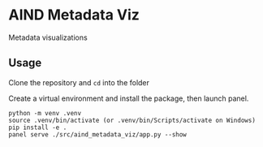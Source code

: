 # AIND Metadata Viz

Metadata visualizations

## Usage

Clone the repository and `cd` into the folder

Create a virtual environment and install the package, then launch panel.
```
python -m venv .venv
source .venv/bin/activate (or .venv/bin/Scripts/activate on Windows)
pip install -e .
panel serve ./src/aind_metadata_viz/app.py --show
```